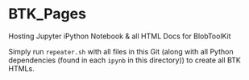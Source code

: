 # BTK_Pages
Hosting Jupyter iPython Notebook &amp; all HTML Docs for BlobToolKit

Simply run `repeater.sh` with all files in this Git (along with all Python dependencies (found in each `ipynb` in this directory)) to create all BTK HTMLs.
